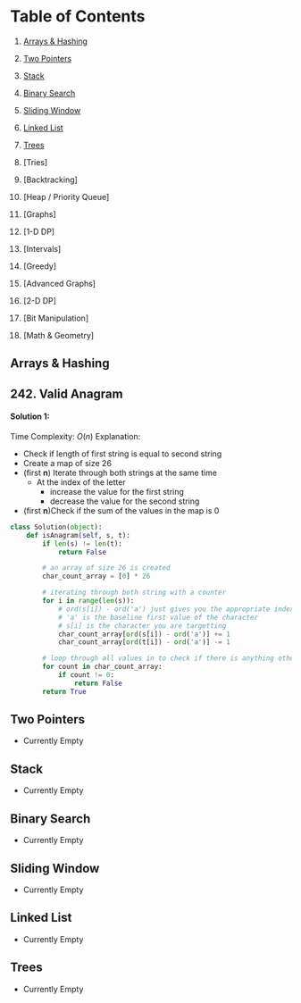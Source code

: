 # Table of Contents

1. [Arrays & Hashing](#a&h)

2. [Two Pointers](#twoPointers)
3. [Stack](#stack)

4. [Binary Search](#binarySearch)
5. [Sliding Window](#slidingWindow)
6. [Linked List](#linkedList)

7. [Trees](#trees)

8. [Tries]
9. [Backtracking]

10. [Heap / Priority Queue]

11. [Graphs]
12. [1-D DP]

13. [Intervals]
14. [Greedy]
15. [Advanced Graphs]
    
16. [2-D DP]
17. [Bit Manipulation]

18. [Math & Geometry]



## Arrays & Hashing <a name="a&h"></a>

## 242. Valid Anagram
#### Solution 1:
Time Complexity: $O(n)$
Explanation: 
- Check if length of first string is equal to second string
- Create a map of size 26
- (first **n**) Iterate through both strings at the same time
	- At the index of the letter
		- increase the value for the first string
		- decrease the value for the second string
- (first **n**)Check if the sum of the values in the map is 0

```python
class Solution(object):
	def isAnagram(self, s, t):
		if len(s) != len(t):
			return False

		# an array of size 26 is created
		char_count_array = [0] * 26

		# iterating through both string with a counter
		for i in range(len(s)):
			# ord(s[i]) - ord('a') just gives you the appropriate index 
			# 'a' is the baseline first value of the character
			# s[i] is the character you are targetting
			char_count_array[ord(s[i]) - ord('a')] += 1
			char_count_array[ord(t[i]) - ord('a')] -= 1

		# loop through all values in to check if there is anything other than 0
		for count in char_count_array:
			if count != 0:
				return False
		return True
```


## Two Pointers <a name="twoPointers"></a>

- Currently Empty

## Stack <a name="stack"></a>

- Currently Empty

## Binary Search <a name="binarySearch"></a>

- Currently Empty

## Sliding Window <a name="slidingWindow"></a>

- Currently Empty

## Linked List <a name="Linked List"></a>

- Currently Empty

## Trees <a name="trees"></a>

- Currently Empty




